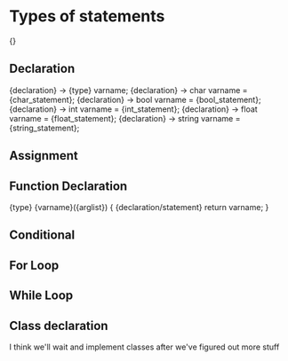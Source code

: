 # Types of statements
{}
## Declaration
{declaration} -> {type} varname;
{declaration} -> char varname = {char_statement};
{declaration} -> bool varname = {bool_statement};
{declaration} -> int varname = {int_statement};
{declaration} -> float varname = {float_statement};
{declaration} -> string varname = {string_statement};

## Assignment

## Function Declaration
{type} {varname}({arglist}) {
    {declaration/statement}
    return varname;
}

## Conditional

## For Loop

## While Loop

## Class declaration
I think we'll wait and implement classes after we've figured out more stuff
